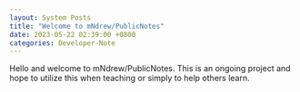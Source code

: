 ```yaml
---
layout: System Posts
title: "Welcome to mNdrew/PublicNotes"
date: 2023-05-22 02:39:00 +0800
categories: Developer-Note
---
```

Hello and welcome to mNdrew/PublicNotes. This is an ongoing project and hope to utilize this when teaching or simply to help others learn.